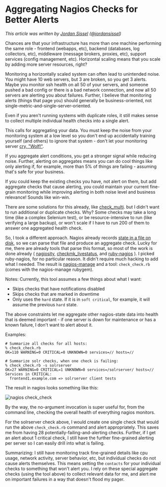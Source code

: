 # Aggregating Nagios Checks for Better Alerts

_This article was written by [Jordan Sissel](http://www.semicomplete.com/) ([@jordansissel](http://twitter.com/jordansissel))_

Chances are that your infrastructure has more than one machine performing the
same role - frontend (webapps, etc), backend (databases, log collectors, etc),
middleware (message brokers, proxies, etc), support services (config
management, etc). Horizontal scaling means that you scale by adding more server
resources, right?

Monitoring a horizontally scaled system can often lead to unintended noise. You
might have 10 web servers, but 3 are broken, so you get 3 alerts. Maybe you
monitor ssh health on all 50 of your servers, and someone pushed a bad config
or there is a bad network connection, and now all 50 servers are alerting you
about failures. Further, I believe that monitoring alerts (things that page
you) should generally be business-oriented, not
single-metric-and-single-server-oriented.

Even if you aren't running systems with duplicate roles, it still makes sense
to collect multiple individual health checks into a single alert.
 
This calls for aggregating your data. You must keep the noise from your
monitoring system at a low level so you don't end up accidentally training
yourself (and others) to ignore that system - don't let your monitoring server
<a href="http://en.wikipedia.org/wiki/The_Boy_Who_Cried_Wolf">cry, "Wolf!"</a>.

If you aggregate alert conditions, you get a stronger signal while reducing
noise. Further, alerting on aggregates means you can do cool things like only
alerting if, for example, more than 5% of things are failing - assuming that's
safe for your business.

If you could keep the existing checks you have, not alert on them, but add
aggregate checks that cause alerting, you could maintain your current
fine-grain monitoring while improving alerting in both noise level and business
relevance! Sounds like win-win.

There are some solutions for this already, like
[check_multi](http://my-plugin.de/wiki/projects/check_multi/configuration/file).
but I didn't want to run additional or duplicate checks. Why? Some checks may
take a long time (like a complex Selenium test), or be resource-intensive to
run (like verifying a large backup), or won't scale if I have to run 200 of
them to answer one aggregated health check.

So, I took a different approach. Nagios already records [state in a file on
disk](http://nagios.sourceforge.net/docs/3_0/configmain.html#status_file), so
we can parse that file and produce an aggregate check. Lucky for me, there are
already tools that parse this format, so most of
the work is done already (
[nagiosity](http://code.google.com/p/nagiosity/),
[checkmk_livestatus](http://mathias-kettner.de/checkmk_livestatus.html), and
[ruby-nagios](http://code.google.com/p/ruby-nagios/)
). I picked ruby-nagios, for no particular reason. It didn't require much
hacking to add what I needed. The result is
[nagios-manage](https://rubygems.org/gems/nagios-manage) and a tool:
`check_check.rb` (comes with the nagios-manage rubygem).

Notes: Currently, this tool assumes a few things about what I want:

* Skips checks that have notifications disabled
* Skips checks that are marked in downtime
* Only uses the `hard` state. If it is in `soft critical`, for example, it will
  assume the previous `hard` state.

The above constraints let me aggregate other nagios-state data into health that
is deemed important - if one server is down for maintenance or has a known
failure, I don't want to alert about it.

Examples:

    # Summarize all checks for all hosts:
    % check_check.rb
    OK=110 WARNING=0 CRITICAL=0 UNKNOWN=0 services=// hosts=// 

    # Summarize solr checks, when one check is failing:
    % check_check.rb -s solrserver
    OK=27 WARNING=0 CRITICAL=1 UNKNOWN=0 services=/solrserver/ hosts=// 
    Services in CRITICAL:
      frontend1.example.com => solrserver client tests

The result in nagios looks something like this:

![nagios check_check](http://lh4.ggpht.com/_u-5lMShiO40/TPyrT6Io2GI/AAAAAAAAAGA/hfsdcMj44b4/nagios-check_check.png)

By the way, the no-argument invocation is super useful for, from the command
line, checking the overall health of everything nagios monitors.

For the solrserver check above, I would create one single check that would run
the above `check_check.rb` command and alert appropriately. This saves me from
having 28 potentially-failing-and-alerting checks. Further, if I get an alert
about 1 critical check, I still have the further fine-grained alerting per
server so I can easily drill into what is failing.

Summarizing: I still have monitoring track fine-grained details like cpu usage,
network activity, server behavior, etc, but individual checks do not cause
alerts themselves. This means setting the `contacts` for your individual checks
to something that won't alert you. I rely on these special aggregate checks
(using the tool above) to collect relevant data for me, and alert me on
important failures in a way that doesn't flood my pager.
